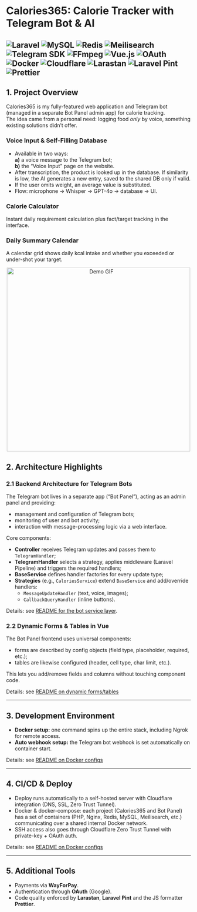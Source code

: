 # Calories365: Calorie Tracker with Telegram Bot & AI
![Laravel](https://img.shields.io/badge/laravel-black?logo=laravel)
![MySQL](https://img.shields.io/badge/MySQL-black?logo=MySQL)
![Redis](https://img.shields.io/badge/Redis-black?logo=Redis)
![Meilisearch](https://img.shields.io/badge/Meilisearch-black?logo=Meilisearch)
![Telegram SDK](https://img.shields.io/badge/Telegram%20SDK-black?logo=Telegram)
![FFmpeg](https://img.shields.io/badge/FFmpeg-black?logo=FFmpeg)
![Vue.js](https://img.shields.io/badge/Vue.js-black?logo=Vue.js)
![OAuth](https://img.shields.io/badge/OAuth-black?logo=Google)
![Docker](https://img.shields.io/badge/Docker-black?logo=Docker)
![Cloudflare](https://img.shields.io/badge/Cloudflare-black?logo=Cloudflare)
![Larastan](https://img.shields.io/badge/Larastan-black?logo=laravel)
![Laravel Pint](https://img.shields.io/badge/Laravel%20Pint-black?logo=laravel)
![Prettier](https://img.shields.io/badge/Prettier-black?logo=prettier)
---

## 1. Project Overview

Calories365 is my fully-featured web application and Telegram bot (managed in a separate Bot Panel admin app) for calorie tracking.  
The idea came from a personal need: logging food *only* by voice, something existing solutions didn’t offer.

[//]: # (## [Try the Calorie Diary now!]&#40;https://calculator.calories365.com&#41;)

### Voice Input & Self-Filling Database

- Available in two ways:  
  **a)** a voice message to the Telegram bot;  
  **b)** the “Voice Input” page on the website.
- After transcription, the product is looked up in the database. If similarity is low, the AI generates a new entry, saved to the shared DB only if valid.
- If the user omits weight, an average value is substituted.
- Flow: microphone → Whisper → GPT-4o → database → UI.

### Calorie Calculator
Instant daily requirement calculation plus fact/target tracking in the interface.

### Daily Summary Calendar
A calendar grid shows daily kcal intake and whether you exceeded or under-shot your target.

<p align="center">
  <img src="./public/cal.gif" width="500" alt="Demo GIF">
</p>

## 2. Architecture Highlights

### 2.1 Backend Architecture for Telegram Bots

The Telegram bot lives in a separate app (“Bot Panel”), acting as an admin panel and providing:

* management and configuration of Telegram bots;
* monitoring of user and bot activity;
* interaction with message-processing logic via a web interface.

Core components:

* **Controller** receives Telegram updates and passes them to `TelegramHandler`;
* **TelegramHandler** selects a strategy, applies middleware (Laravel Pipeline) and triggers the required handlers;
* **BaseService** defines handler factories for every update type;
* **Strategies** (e.g., `CaloriesService`) extend `BaseService` and add/override handlers:
    * `MessageUpdateHandler` (text, voice, images);
    * `CallbackQueryHandler` (inline buttons).

Details: see [README for the bot service layer](./README.BotPanelArchitecture.en.md).

### 2.2 Dynamic Forms & Tables in Vue

The Bot Panel frontend uses universal components:

* forms are described by config objects (field type, placeholder, required, etc.);
* tables are likewise configured (header, cell type, char limit, etc.).

This lets you add/remove fields and columns without touching component code.

Details: see [README on dynamic forms/tables](./README.DynamicFormsAndTables.en.md)

---

## 3. Development Environment

- **Docker setup:** one command spins up the entire stack, including Ngrok for remote access.
- **Auto webhook setup:** the Telegram bot webhook is set automatically on container start.

Details: see [README on Docker configs](https://github.com/Calories365/Configs/blob/main/README.en.md)

---

## 4. CI/CD & Deploy

* Deploy runs automatically to a self-hosted server with Cloudflare integration (DNS, SSL, Zero Trust Tunnel).
* Docker & docker-compose: each project (Calories365 and Bot Panel) has a set of containers (PHP, Nginx, Redis, MySQL, Meilisearch, etc.) communicating over a shared internal Docker network.
* SSH access also goes through Cloudflare Zero Trust Tunnel with private-key + OAuth auth.

Details: see [README on Docker configs](https://github.com/Calories365/Configs/blob/main/README.en.md)

---

## 5. Additional Tools

* Payments via **WayForPay**.
* Authentication through **OAuth** (Google).
* Code quality enforced by **Larastan**, **Laravel Pint** and the JS formatter **Prettier**.
